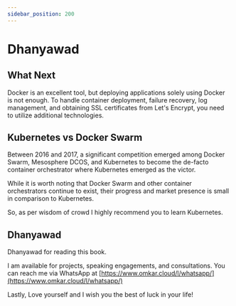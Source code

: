 ```yaml
---
sidebar_position: 200
---
```


# Dhanyawad

## What Next
Docker is an excellent tool, but deploying applications solely using Docker is not enough. To handle container deployment, failure recovery, log management, and obtaining SSL certificates from Let's Encrypt, you need to utilize additional technologies.

## Kubernetes vs Docker Swarm

Between 2016 and 2017, a significant competition emerged among Docker Swarm, Mesosphere DCOS, and Kubernetes to become the de-facto container orchestrator where Kubernetes emerged as the victor. 

While it is worth noting that Docker Swarm and other container orchestrators continue to exist, their progress and market presence is small in comparison to Kubernetes.

So, as per wisdom of crowd I highly recommend you to learn Kubernetes.

## Dhanyawad

Dhanyawad  for reading this book.

I am available for projects, speaking engagements, and consultations. You can reach me via WhatsApp at [https://www.omkar.cloud/l/whatsapp/](https://www.omkar.cloud/l/whatsapp/)

Lastly, Love yourself and I wish you the best of luck in your life!







